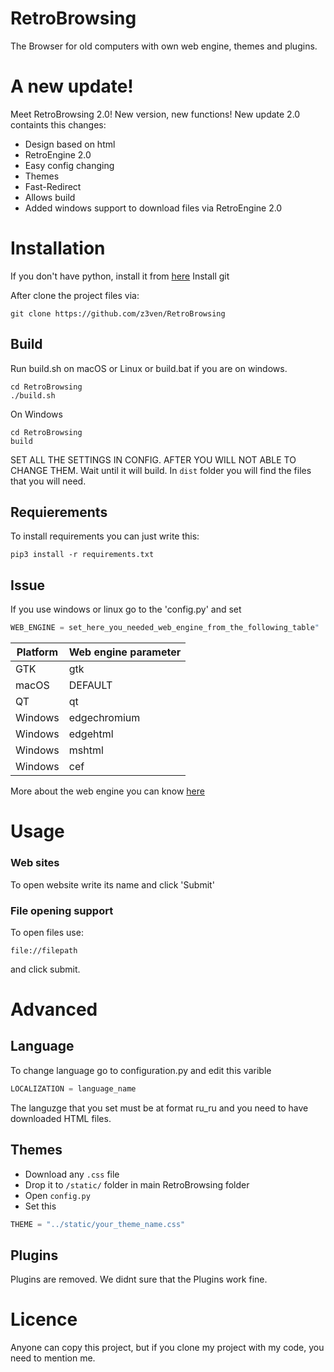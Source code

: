 # RetroBrowsing
The Browser for old computers with own web engine, themes and plugins.
# A new update!
Meet RetroBrowsing 2.0!
New version, new functions!
New update 2.0 containts this changes:
* Design based on html
* RetroEngine 2.0
* Easy config changing
* Themes
* Fast-Redirect
* Allows build
* Added windows support to download files via RetroEngine 2.0

# Installation
If you don't have python, install it from [here](https://python.org)
Install git

After clone the project files via:
```
git clone https://github.com/z3ven/RetroBrowsing
```

## Build 
Run build.sh on macOS or Linux or build.bat if you are on windows.
```
cd RetroBrowsing
./build.sh
```
On Windows
```
cd RetroBrowsing
build
```


SET ALL THE SETTINGS IN CONFIG. AFTER YOU WILL NOT ABLE TO CHANGE THEM. Wait until it will build. In ```dist``` folder you will find the files that you will need.
## Requierements
To install requirements you can just write this:
```
pip3 install -r requirements.txt
```

## Issue
If you use windows or linux go to the 'config.py' and set 
```python
WEB_ENGINE = set_here_you_needed_web_engine_from_the_following_table"
```
| Platform | Web engine parameter|
| --- | --- |
| GTK | gtk |
| macOS | DEFAULT |
| QT | qt |
| Windows | edgechromium |
| Windows  | edgehtml |
| Windows | mshtml |
| Windows | cef |

More about the web engine you can know [here](https://pywebview.flowrl.com/guide/renderer.html)
# Usage
### Web sites
To open website write its name and click 'Submit'
### File opening support
To open files use:
```
file://filepath
```
and click submit.

# Advanced
## Language
To change language go to configuration.py and edit this varible
```python
LOCALIZATION = language_name
```
The languzge that you set must be at format ru_ru and you need to have downloaded HTML files.
## Themes
* Download any ```.css``` file
* Drop it to ```/static/``` folder in main RetroBrowsing folder
* Open ```config.py```
* Set this
```python
THEME = "../static/your_theme_name.css"
```
## Plugins
Plugins are removed. We didnt sure that the Plugins work fine.

# Licence
Anyone can copy this project, but if you clone my project with my code, you need to mention me. 
